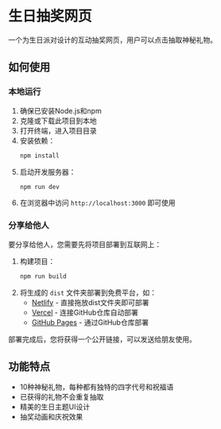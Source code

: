 # 生日抽奖网页

一个为生日派对设计的互动抽奖网页，用户可以点击抽取神秘礼物。

## 如何使用

### 本地运行
1. 确保已安装Node.js和npm
2. 克隆或下载此项目到本地
3. 打开终端，进入项目目录
4. 安装依赖：
   ```bash
   npm install
   ```
5. 启动开发服务器：
   ```bash
   npm run dev
   ```
6. 在浏览器中访问 `http://localhost:3000` 即可使用

### 分享给他人
要分享给他人，您需要先将项目部署到互联网上：

1. 构建项目：
   ```bash
   npm run build
   ```
2. 将生成的 `dist` 文件夹部署到免费平台，如：
   - [Netlify](https://www.netlify.com/) - 直接拖放dist文件夹即可部署
   - [Vercel](https://vercel.com/) - 连接GitHub仓库自动部署
   - [GitHub Pages](https://pages.github.com/) - 通过GitHub仓库部署

部署完成后，您将获得一个公开链接，可以发送给朋友使用。

## 功能特点
- 10种神秘礼物，每种都有独特的四字代号和祝福语
- 已获得的礼物不会重复抽取
- 精美的生日主题UI设计
- 抽奖动画和庆祝效果